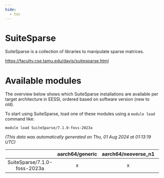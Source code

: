 ```yaml
---
hide:
  - toc
---
```


SuiteSparse
===========


SuiteSparse is a collection of libraries to manipulate sparse matrices.

https://faculty.cse.tamu.edu/davis/suitesparse.html
# Available modules


The overview below shows which SuiteSparse installations are available per target architecture in EESSI, ordered based on software version (new to old).

To start using SuiteSparse, load one of these modules using a `module load` command like:

```shell
module load SuiteSparse/7.1.0-foss-2023a
```

*(This data was automatically generated on Thu, 01 Aug 2024 at 01:13:19 UTC)*  

| |aarch64/generic|aarch64/neoverse_n1|aarch64/neoverse_v1|x86_64/generic|x86_64/amd/zen2|x86_64/amd/zen3|x86_64/intel/haswell|x86_64/intel/skylake_avx512|
| :---: | :---: | :---: | :---: | :---: | :---: | :---: | :---: | :---: |
|SuiteSparse/7.1.0-foss-2023a|x|x|x|x|x|x|x|x|
